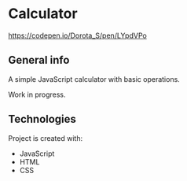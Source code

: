 # Calculator

https://codepen.io/Dorota_S/pen/LYpdVPo

## General info

A simple JavaScript calculator with basic operations.

Work in progress.

## Technologies

Project is created with:

-   JavaScript
-   HTML
-   CSS
